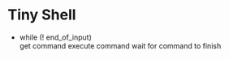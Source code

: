 # Tiny Shell

* while (! end_of_input)    
        get command
        execute command
        wait for command to finish
